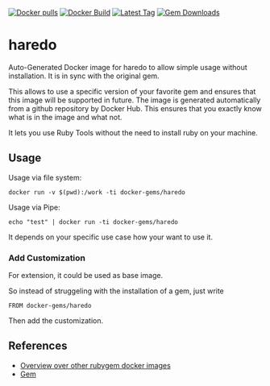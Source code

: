 [![Docker pulls](https://img.shields.io/docker/pulls/rubygem/haredo.svg)](https://hub.docker.com/r/rubygem/haredo/)
[![Docker Build](https://img.shields.io/docker/automated/rubygem/haredo.svg)](https://hub.docker.com/r/rubygem/haredo/)
[![Latest Tag](https://img.shields.io/github/tag/docker-rubygem/haredo.svg)](https://hub.docker.com/r/rubygem/haredo/)
[![Gem Downloads](https://img.shields.io/gem/dt/haredo.svg)](https://rubygems.org/gems/haredo/)
# haredo

Auto-Generated Docker image for haredo to allow simple usage without installation.
It is in sync with the original gem.

This allows to use a specific version of your favorite gem and ensures that this image will be supported in future.
The image is generated automatically from a github repository by Docker Hub.
This ensures that you exactly know what is in the image and what not.

It lets you use Ruby Tools without the need to install ruby on your machine.

## Usage

Usage via file system:

`docker run -v $(pwd):/work -ti docker-gems/haredo`

Usage via Pipe:

`echo "test" | docker run -ti docker-gems/haredo`

It depends on your specific use case how your want to use it.

### Add Customization

For extension, it could be used as base image.

So instead of struggeling with the installation of a gem, just write

`FROM docker-gems/haredo`

Then add the customization.

## References

 - [Overview over other rubygem docker images](https://github.com/thinkbot/docker-rubygem)
 - [Gem](https://rubygems.org/gems/haredo/)
